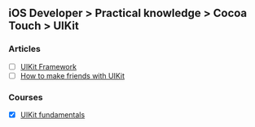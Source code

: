 ## iOS Developer > Practical knowledge > Cocoa Touch > UIKit

### Articles
- [ ] [UIKit Framework](https://developer.apple.com/documentation/uikit)
- [ ] [How to make friends with UIKit](https://badootech.badoo.com/how-to-make-friends-with-uikit-934ea431ffef)

### Courses
- [x] [UIKit fundamentals](https://eg.udacity.com/course/uikit-fundamentals--ud788)


